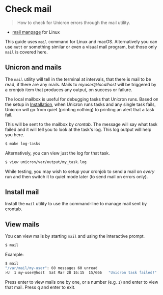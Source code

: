 # Check mail
> How to check for Unicron errors through the mail utility.

- [mail manpage](https://linux.die.net/man/1/mail) for Linux

This guide uses `mail` command for Linux and macOS. Alternatively you can use `mutt` or something similar or even a visual mail program, but those only `mail` is covered here.

## Unicron and mails

The `mail` utility will tell in the terminal at intervals, that there is mail to be read, if there are any mails. Mails to _myuser@localhost_ will be triggered by a cronjob item that produces any output, on success or failure.

The local mailbox is useful for debugging tasks that Unicron runs. Based on the setup in [Installation](installation.md), when Unicron runs tasks and any single task fails, Unicron will go from quiet (printing nothing) to printing an alert that a task fail.

This will be sent to the mailbox by _crontab_. The message will say what task failed and it will tell you to look at the task's log. This log output will help you here.

```sh
$ make log-tasks
```

Alternatively, you can view just the log for that task.

```sh
$ view unicron/var/output/my_task.log
```

While testing, you may wish to setup your cronjob to send a mail on _every_ run and then switch it to quiet mode later (to send mail on errors only).


## Install mail

Install the `mail` utility to use the command-line to manage mail sent by crontab.


## View mails

You can view mails by starting `mail` and using the interactive prompt.

```sh
$ mail
```

Example:

```sh
$ mail
"/var/mail/my-user": 60 messages 60 unread
>U  1 my-user@host  Sat Mar 28 16:15  15/666   "Unicron task failed!"
```

Press enter to view mails one by one, or a number (e.g. `1`) and enter to view that mail. Press <kbd>q</kbd> and enter to exit.
